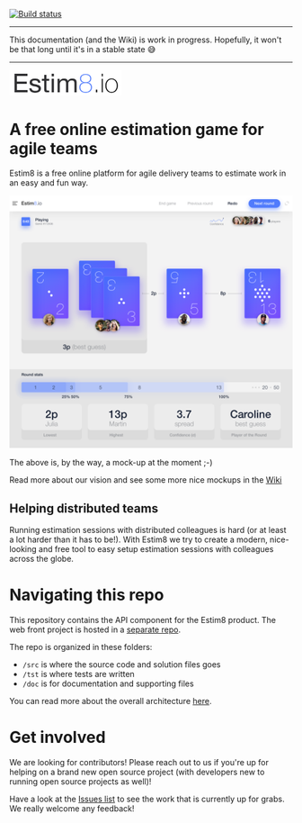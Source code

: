 [![Build status](https://dev.azure.com/estim8/Estim8.io/_apis/build/status/Estim8.Backend-CI)](https://dev.azure.com/estim8/Estim8.io/_build/latest?definitionId=2)

---
This documentation (and the Wiki) is work in progress. Hopefully, it won't be that long until it's in a stable state :sweat_smile:

---

<img src="https://github.com/estim8/backend-api/raw/master/doc/img/logo-small.png" width="200">

# A free online estimation game for agile teams

Estim8 is a free online platform for agile delivery teams to estimate work in an easy and fun way.

![Sample UI](doc/img/sample-ui-cards-shown.png?s=400)

The above is, by the way, a mock-up at the moment ;-)

Read more about our vision and see some more nice mockups in the [Wiki](https://github.com/estim8/backend-api/wiki/Vision)

## Helping distributed teams

Running estimation sessions with distributed colleagues is hard (or at least a lot harder than it has to be!). With Estim8 we try to create a modern, nice-looking and free tool to easy setup estimation sessions with colleagues across the globe.

# Navigating this repo

This repository contains the API component for the Estim8 product. The web front project is hosted in a [separate repo](https://github.com/estim8/web-frontend).

The repo is organized in these folders:
- `/src` is where the source code and solution files goes
- `/tst` is where tests are written
- `/doc` is for documentation and supporting files

You can read more about the overall architecture [here](https://github.com/estim8/backend-api/wiki/Architecture).


# Get involved

We are looking for contributors! Please reach out to us if you're up for helping on a brand new open source project (with developers new to running open source projects as well)!

Have a look at the [Issues list](https://github.com/estim8/backend-api/issues) to see the work that is currently up for grabs. We really welcome any feedback!
